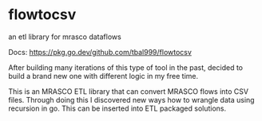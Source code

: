 # flowtocsv
an etl library for mrasco dataflows

Docs:
https://pkg.go.dev/github.com/tbal999/flowtocsv

After building many iterations of this type of tool in the past, decided to build a brand new one with different logic in my free time.

This is an MRASCO ETL library that can convert MRASCO flows into CSV files.
Through doing this I discovered new ways how to wrangle data using recursion in go. This can be inserted into ETL packaged solutions.
